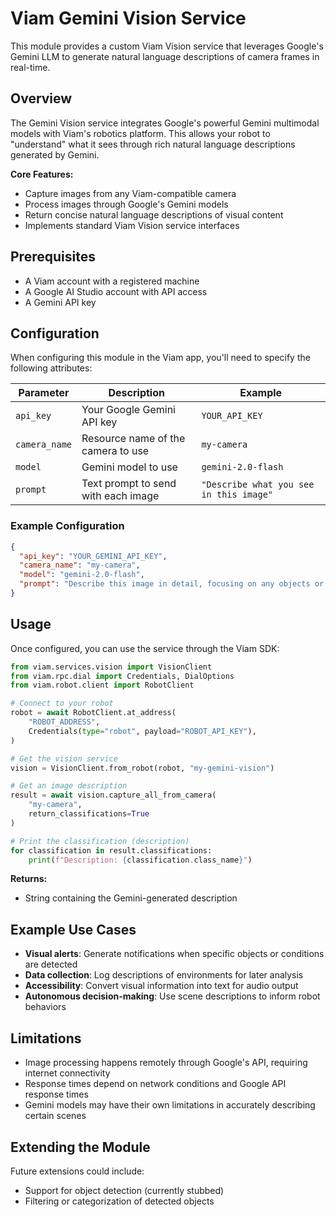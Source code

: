 # Viam Gemini Vision Service

This module provides a custom Viam Vision service that leverages Google's Gemini LLM to generate natural language descriptions of camera frames in real-time.

## Overview

The Gemini Vision service integrates Google's powerful Gemini multimodal models with Viam's robotics platform. This allows your robot to "understand" what it sees through rich natural language descriptions generated by Gemini.

**Core Features:**
- Capture images from any Viam-compatible camera
- Process images through Google's Gemini models
- Return concise natural language descriptions of visual content
- Implements standard Viam Vision service interfaces

## Prerequisites

- A Viam account with a registered machine
- A Google AI Studio account with API access
- A Gemini API key

## Configuration

When configuring this module in the Viam app, you'll need to specify the following attributes:

| Parameter | Description | Example |
|-----------|-------------|---------|
| `api_key` | Your Google Gemini API key | `YOUR_API_KEY` |
| `camera_name` | Resource name of the camera to use | `my-camera` |
| `model` | Gemini model to use | `gemini-2.0-flash` |
| `prompt` | Text prompt to send with each image | `"Describe what you see in this image"` |

### Example Configuration

```json
{
  "api_key": "YOUR_GEMINI_API_KEY",
  "camera_name": "my-camera",
  "model": "gemini-2.0-flash",
  "prompt": "Describe this image in detail, focusing on any objects or people present."
}
```

## Usage

Once configured, you can use the service through the Viam SDK:

```python
from viam.services.vision import VisionClient
from viam.rpc.dial import Credentials, DialOptions
from viam.robot.client import RobotClient

# Connect to your robot
robot = await RobotClient.at_address(
    "ROBOT_ADDRESS",
    Credentials(type="robot", payload="ROBOT_API_KEY"),
)

# Get the vision service
vision = VisionClient.from_robot(robot, "my-gemini-vision")

# Get an image description
result = await vision.capture_all_from_camera(
    "my-camera",
    return_classifications=True
)

# Print the classification (description)
for classification in result.classifications:
    print(f"Description: {classification.class_name}")
```

**Returns:**
- String containing the Gemini-generated description

## Example Use Cases

- **Visual alerts**: Generate notifications when specific objects or conditions are detected
- **Data collection**: Log descriptions of environments for later analysis
- **Accessibility**: Convert visual information into text for audio output
- **Autonomous decision-making**: Use scene descriptions to inform robot behaviors

## Limitations

- Image processing happens remotely through Google's API, requiring internet connectivity
- Response times depend on network conditions and Google API response times
- Gemini models may have their own limitations in accurately describing certain scenes

## Extending the Module

Future extensions could include:
- Support for object detection (currently stubbed)
- Filtering or categorization of detected objects

